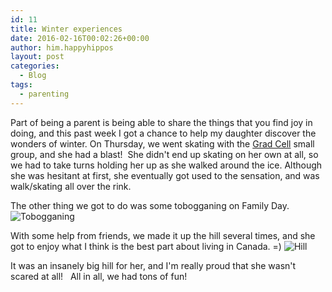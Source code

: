 ```yaml
---
id: 11
title: Winter experiences
date: 2016-02-16T00:02:26+00:00
author: him.happyhippos
layout: post
categories:
  - Blog
tags:
  - parenting
---
```

Part of being a parent is being able to share the things that you find joy in doing, and this past week I got a chance to help my daughter discover the wonders of winter. On Thursday, we went skating with the [Grad Cell](http://www.simplychurch.ca/get-involved/g-r-a-d-cell-group/) small group, and she had a blast!  She didn't end up skating on her own at all, so we had to take turns holding her up as she walked around the ice. Although she was hesitant at first, she eventually got used to the sensation, and was walk/skating all over the rink.

The other thing we got to do was some tobogganing on Family Day. ![Tobogganing](/wp-content/uploads/2016/02/IMG_20160215_112720_hdr-1024x576.jpg)

With some help from friends, we made it up the hill several times, and she got to enjoy what I think is the best part about living in Canada. =) ![Hill](/wp-content/uploads/2016/02/IMG_20160215_112428-e1455598461752-576x1024.jpg)

It was an insanely big hill for her, and I'm really proud that she wasn't scared at all!  
All in all, we had tons of fun!